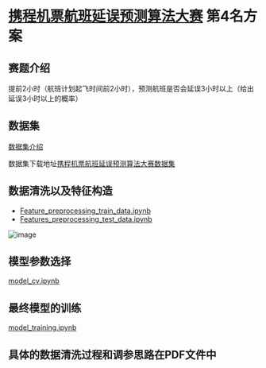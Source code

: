 # [携程机票航班延误预测算法大赛](https://www.kesci.com/apps/home/competition/59786712bd66a32dfa703e0a) 第4名方案
## 赛题介绍
提前2小时（航班计划起飞时间前2小时），预测航班是否会延误3小时以上（给出延误3小时以上的概率）
## 数据集
[数据集介绍](https://www.kesci.com/apps/home/dataset/59793a5a0d84640e9b2fedd3)

数据集下载地址[携程机票航班延误预测算法大赛数据集](http://pan.baidu.com/s/1dEPyMGh)
## 数据清洗以及特征构造
- [Feature_preprocessing_train_data.ipynb](https://github.com/TFeiMa/Data-competition/blob/master/Flight%20delay%20prediction/Feature_preprocessing_train_data.ipynb)
- [Features_preprocessing_test_data.ipynb](https://github.com/TFeiMa/Data-competition/blob/master/Flight%20delay%20prediction/Features_preprocessing_test_data.ipynb)

![image](https://github.com/TFeiMa/Data-competition/blob/master/Flight%20delay%20prediction/data%20cleaning.PNG)
## 模型参数选择
[model_cv.ipynb](https://github.com/TFeiMa/Data-competition/blob/master/Flight%20delay%20prediction/model_CV.ipynb)
## 最终模型的训练
[model_training.ipynb](https://github.com/TFeiMa/Data-competition/blob/master/Flight%20delay%20prediction/Model_training.ipynb)
## 具体的数据清洗过程和调参思路在PDF文件中
